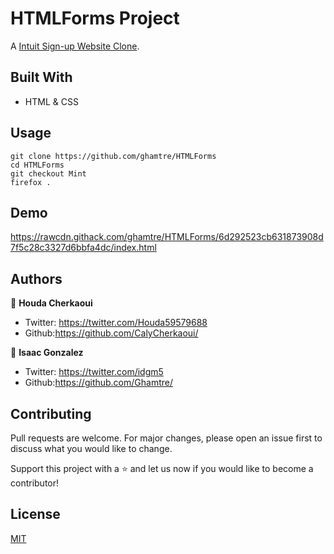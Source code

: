 # HTMLForms Project
A [Intuit Sign-up Website Clone](https://accounts.intuit.com/signup.html).

## Built With
- HTML & CSS

## Usage
```Git
git clone https://github.com/ghamtre/HTMLForms
cd HTMLForms
git checkout Mint
firefox .
```

## Demo
https://rawcdn.githack.com/ghamtre/HTMLForms/6d292523cb631873908d7f5c28c3327d6bbfa4dc/index.html

## Authors
👩 **Houda Cherkaoui**
- Twitter: https://twitter.com/Houda59579688
- Github:https://github.com/CalyCherkaoui/

👨 **Isaac Gonzalez**
- Twitter: https://twitter.com/idgm5
- Github:https://github.com/Ghamtre/

## Contributing
Pull requests are welcome. For major changes, please open an issue first to discuss what you would like to change.

Support this project with a ⭐️ and let us now if you would like to become a contributor!

## License
[MIT](https://github.com/ghamtre/HTMLForms/community/license/new?template=MIT)
